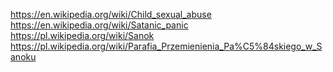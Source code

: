 https://en.wikipedia.org/wiki/Child_sexual_abuse
https://en.wikipedia.org/wiki/Satanic_panic
https://pl.wikipedia.org/wiki/Sanok
https://pl.wikipedia.org/wiki/Parafia_Przemienienia_Pa%C5%84skiego_w_Sanoku
